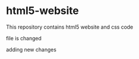 # html5-website
This repository contains html5 website and css code

file is changed


adding new changes
